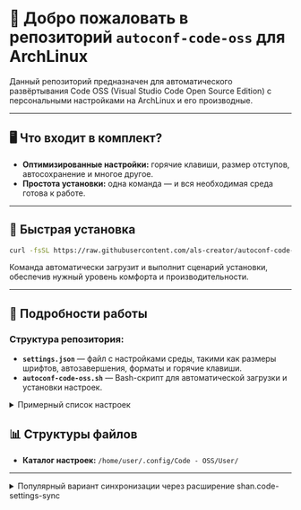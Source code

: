 # 👋 Добро пожаловать в репозиторий `autoconf-code-oss` для ArchLinux

Данный репозиторий предназначен для автоматического развёртывания Code OSS (Visual Studio Code Open Source Edition) с персональными настройками на ArchLinux и его производные.

---

## 🖥️ Что входит в комплект?

- **Оптимизированные настройки:** горячие клавиши, размер отступов, автосохранение и многое другое.
- **Простота установки:** одна команда — и вся необходимая среда готова к работе.

---

## 🚀 Быстрая установка

```bash
curl -fsSL https://raw.githubusercontent.com/als-creator/autoconf-code-oss/main/autoconf-code-oss.sh | sh
```

Команда автоматически загрузит и выполнит сценарий установки, обеспечив нужный уровень комфорта и производительности.

---

## 🧩 Подробности работы

### Структура репозитория:

- **`settings.json`** — файл с настройками среды, такими как размеры шрифтов, автозавершения, форматы и горячие клавиши.
- **`autoconf-code-oss.sh`** — Bash-скрипт для автоматической загрузки и установки настроек.

<details>
  <summary>Примерный список настроек</summary>

## 🛠️ Основные настройки (`settings.json`)
---

| Параметр                             | Значение                          |
|--------------------------------------|----------------------------------|
| `files.defaultLanguage`              | HTML                              |
| `files.autoSave`                     | onFocusChange                     |
| `editor.formatOnSave`                | true                              |
| `editor.formatOnType`                | true                              |
| `editor.formatOnPaste`               | true                              |
| `editor.mouseWheelZoom`              | true                              |
| `editor.linkedEditing`               | true                              |
| `workbench.activityBar.location`     | top                               |
| `workbench.editor.showTabs`          | single                            |
| `workbench.editor.showIcons`         | false                             |
| `workbench.editor.labelFormat`       | short                             |
| `security.workspace.trust.enabled`   | false                             |
| `editor.fontSize`                    | 18                                |
| `terminal.integrated.fontSize`       | 18                                |
| `python.terminal.activateEnvironment`| true                              |
| `workbench.startupEditor`            | none                              |
| `editor.renderControlCharacters`     | true                              |
| `editor.tabSize`                     | 2                                 |
| `editor.insertSpaces`                | true                              |
| `editor.folding`                     | false                             |
| `editor.defaultFormatter`           | esbenp.prettier-vscode            |
| `editor.minimap.autohide`            | mouseover                         |
| `editor.renderWhitespace`            | trailing                          |
| `editor.lineHeight`                  | 23                                |
| `editor.renderLineHighlight`         | none                              |
| `editor.fontLigatures`               | true                              |
| `http.proxyStrictSSL`                | true                              |
| `editor.lineNumbers`                 | relative                          |
| `terminal.integrated.cursorStyle`    | line                              |
| `terminal.integrated.cursorBlinking` | true                              |
| `terminal.integrated.copyOnSelection`| true                              |
| `git.enabled`                        | true                              |
| `git.autofetch`                      | true                              |
| `git.path`                           | /usr/bin/git                      |
| `extensions.autoUpdate`              | true                              |
| `npm.packageManager`                 | npm                               |
| `workbench.colorTheme`               | Owlet (Slate)                     |


</details>


## 📊 Структуры файлов

- **Каталог настроек:** `/home/user/.config/Code - OSS/User/`

---

<details>
  <summary>Популярный вариант синхронизации через расширение shan.code-settings-sync</summary>


### Данное расширение позволяет хранить настройки в облаке (GitHub Gist) и автоматически восстанавливать их на разных устройствах.

#### Установите расширение [shan.code-settings-sync](https://open-vsx.org/extension/Shan/code-settings-sync) через Marketplace или вручную из VSX файла.

#### Нажмите комбинацию клавиш <kbd>Ctrl+Shift+P</kbd> → введите "<strong>Settings Sync: Restore Settings From Uploaded Data</strong>" → выберите своё хранилище (GitHub Gist, Dropbox и др.) и восстановите предыдущие настройки.

<li>Далее настройки будут автоматически синхронизироваться при каждом запуске VS Code на любом устройстве.</li>

### Хоткеи:

```bash
Shift+Alt+U для закачивания настроек на сервер
```
```bash
Shift+Alt+D для скачивания настроек с сервера
```

Для сохранения состояния используется github gist, выбирается в настройках расширения

Если у вас синхронизировано расширение, которое отсутствиует в магазине расширений, то синхронизация будет завершаться с ошибкой, необходимо сначала установить его вручную из VSX файла, а потом запустить синхронизацию настроек и расширений.
</details>

